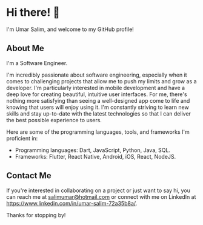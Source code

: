 # Hi there! 👋

I'm Umar Salim, and welcome to my GitHub profile! 

## About Me

I'm a Software Engineer.

I'm incredibly passionate about software engineering, especially when it comes to challenging projects that allow me to push my limits and grow as a developer. I'm particularly interested in mobile development and have a deep love for creating beautiful, intuitive user interfaces. For me, there's nothing more satisfying than seeing a well-designed app come to life and knowing that users will enjoy using it. I'm constantly striving to learn new skills and stay up-to-date with the latest technologies so that I can deliver the best possible experience to users.

Here are some of the programming languages, tools, and frameworks I'm proficient in:

- Programming languages: Dart, JavaScript, Python, Java, SQL.
- Frameworks: Flutter, React Native, Android, iOS, React, NodeJS.

## Contact Me

If you're interested in collaborating on a project or just want to say hi, you can reach me at salimumar@hotmail.com or connect with me on LinkedIn at https://www.linkedin.com/in/umar-salim-72a35b8a/. 

Thanks for stopping by!
